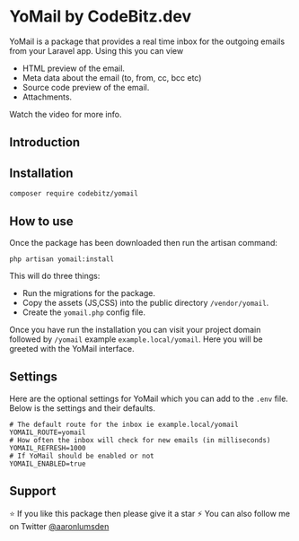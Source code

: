 # YoMail by CodeBitz.dev

YoMail is a package that provides a real time inbox for the outgoing emails from your Laravel app. Using this you can view

- HTML preview of the email.
- Meta data about the email (to, from, cc, bcc etc)
- Source code preview of the email.
- Attachments.

Watch the video for more info.

## Introduction


## Installation

`composer require codebitz/yomail`

## How to use

Once the package has been downloaded then run the artisan command:

`php artisan yomail:install`

This will do three things:
- Run the migrations for the package.
- Copy the assets (JS,CSS) into the public directory `/vendor/yomail`.
- Create the `yomail.php` config file.

Once you have run the installation you can visit your project domain followed by `/yomail` example `example.local/yomail`. Here you will be greeted with the YoMail interface.

## Settings

Here are the optional settings for YoMail which you can add to the `.env` file. Below is the settings and their defaults.

```shell
# The default route for the inbox ie example.local/yomail
YOMAIL_ROUTE=yomail
# How often the inbox will check for new emails (in milliseconds)
YOMAIL_REFRESH=1000
# If YoMail should be enabled or not
YOMAIL_ENABLED=true 
```

## Support

⭐ If you like this package then please give it a star
⚡ You can also follow me on Twitter [@aaronlumsden](https://twitter.com/aaronlumsden)
